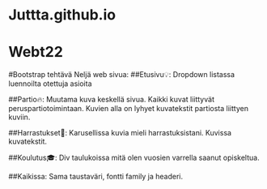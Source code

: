 # Juttta.github.io
# Webt22
#Bootstrap tehtävä
Neljä web sivua:
##Etusivu:bulb::
  Dropdown listassa luennoilta otettuja asioita

##Partio:fire::
  Muutama kuva keskellä sivua. Kaikki kuvat liittyvät peruspartiotoimintaan. Kuvien alla on lyhyet kuvatekstit partiosta liittyen kuviin.
  
##Harrastukset:ski::
  Karusellissa kuvia mieli harrastuksistani. Kuvissa kuvatekstit.

##Koulutus:mortar_board::
  Div taulukoissa mitä olen vuosien varrella saanut opiskeltua.
  
##Kaikissa:
Sama taustaväri, fontti family ja headeri. 
